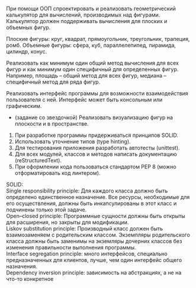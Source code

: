 При помощи ООП спроектировать и реализовать геометрический калькулятор для вычислений, производимых над фигурами.
Калькулятор должен поддерживать вычисления для плоских и объемных фигур. 

Плоские фигуры: круг, квадрат, прямоугольник, треугольник, трапеция, ромб.
Объемные фигуры: сфера, куб, параллелепипед, пирамида, цилиндр, конус.

Реализовать как минимум один общий метод вычисления для всех фигур и как минимум один специфичный для определенных фигур.
Например, площадь – общий метод для всех фигур, медиана – специфичный метод для ряда фигур.

Реализовать интерфейс программы для возможности взаимодействия пользователя с ней.
Интерфейс может быть консольным или графическим.

* (задание со звездочкой) Реализовать визуализацию фигур на плоскости и в пространстве.

1. При разработке программы придерживаться принципов SOLID.
2. Использовать уточнение типов (type hinting).
3. Для тестирования приложения разработать автотесты (unittest).
4. Для всех модулей, классов и методов написать документацию (reStructuredText).
5. При оформлении кода пользоваться стандартом PEP 8 (можно отформатировать код линтером).

SOLID:  
Single responsibility principle: Для каждого класса должно быть определено единственное назначение. Все ресурсы, необходимые для его осуществления, должны быть инкапсулированы в этот класс и подчинены только этой задаче.  
Open–closed principle: Программные сущности должны быть открыты для расширения, но закрыты для модификации.  
Liskov substitution principle: Производный класс должен быть взаимозаменяем с родительским классом. Экземпляры родительского класса должны быть заменимы на экземляры дочерних классов без изменения правильности выполнения программы.  
Interface segregation principle: много интерфейсов, специально предназначенных для клиентов, лучше, чем один интерфейс общего назначения.  
Dependency inversion principle: зависимость на абстракциях, а не на что-то конкретное  



